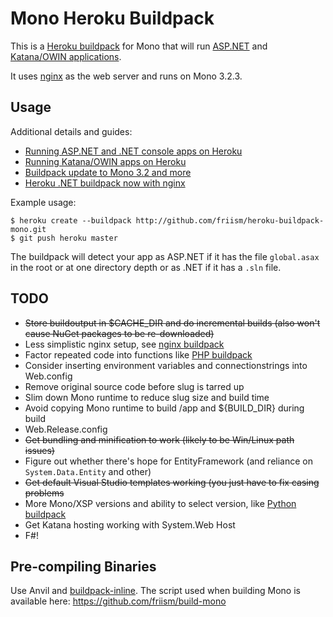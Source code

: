 # Mono Heroku Buildpack

This is a [Heroku buildpack](http://devcenter.heroku.com/articles/buildpack) for Mono that will run [ASP.NET](http://friism.com/running-net-on-heroku) and [Katana/OWIN applications](http://friism.com/running-owin-katana-apps-on-heroku).

It uses [nginx](http://www.mono-project.com/FastCGI_Nginx) as the web server and runs on Mono 3.2.3.

## Usage

Additional details and guides:

 * [Running ASP.NET and .NET console apps on Heroku](http://friism.com/running-net-on-heroku)
 * [Running Katana/OWIN apps on Heroku](http://friism.com/running-owin-katana-apps-on-heroku)
 * [Buildpack update to Mono 3.2 and more](http://friism.com/heroku-net-buildpack-update-to-mono-3-2-and-more)
 * [Heroku .NET buildpack now with nginx](http://friism.com/heroku-net-buildpack-now-with-nginx)

Example usage:

    $ heroku create --buildpack http://github.com/friism/heroku-buildpack-mono.git
    $ git push heroku master

The buildpack will detect your app as ASP.NET if it has the file `global.asax` in the root or at one directory depth or as .NET if it has a `.sln` file.

## TODO

* ~~Store buildoutput in $CACHE_DIR and do incremental builds (also won't cause NuGet packages to be re-downloaded)~~
* Less simplistic nginx setup, see [nginx buildpack](https://github.com/ryandotsmith/nginx-buildpack)
* Factor repeated code into functions like [PHP buildpack](https://github.com/CHH/heroku-buildpack-php/blob/master/bin/compile)
* Consider inserting environment variables and connectionstrings into Web.config
* Remove original source code before slug is tarred up
* Slim down Mono runtime to reduce slug size and build time
* Avoid copying Mono runtime to build /app and ${BUILD_DIR} during build
* Web.Release.config
* ~~Get bundling and minification to work (likely to be Win/Linux path issues)~~
* Figure out whether there's hope for EntityFramework (and reliance on `System.Data.Entity` and other)
* ~~Get default Visual Studio templates working (you just have to fix casing problems~~
* More Mono/XSP versions and ability to select version, like [Python buildpack](https://devcenter.heroku.com/articles/python-runtimes)
* Get Katana hosting working with System.Web Host
* F#!

## Pre-compiling Binaries

Use Anvil and [buildpack-inline](https://github.com/kr/heroku-buildpack-inline). The script used when building Mono is available here: https://github.com/friism/build-mono

